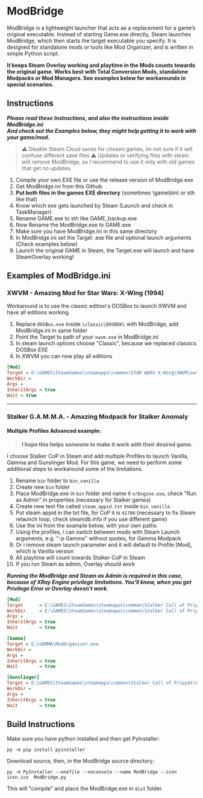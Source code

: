 # ModBridge

ModBridge is a lightweight launcher that acts as a replacement for a game’s original executable. Instead of starting Game.exe directly, Steam launches ModBridge, which then starts the target executable you specify. 
It is designed for standalone mods or tools like Mod Organizer, and is written in simple Python script.

**It keeps Steam Overlay working and playtime in the Mods counts towards the original game. Works best with Total Conversion Mods, standalone Modpacks or Mod Managers. See examples below for workarounds in special scenarios.**

## Instructions

***Please read these Instructions, and also the instructions inside ModBridge.ini  
And check out the Examples below, they might help getting it to work with your game/mod.***

> ⚠️ Disable Steam Cloud saves for chosen games, im not sure if it will confuse different save files
> ⚠️ Updates or verifying files with steam will remove ModBridge, so I recommend to use it only with old games that get no updates.

1. Compile your own EXE file or use the release version of ModBridge.exe
2. Get ModBridge.ini from this Github
3. **Put both files in the games EXE directory** (sometimes \game\bin\ or sth like that)
4. Know which exe gets launched by Steam (Launch and check in TaskManager)
5. Rename GAME.exe to sth like GAME_backup.exe
7. Now Rename the ModBridge.exe to GAME.exe
8. Make sure you have ModBridge.ini in this same directory
9. In ModBridge.ini set the Target .exe file and optional launch arguments (Check examples below)
10. Launch the original GAME in Steam, the Target.exe will launch and have SteamOverlay working!

## Examples of ModBridge.ini

### XWVM - Amazing Mod for Star Wars: X-Wing (1994)

Workaround is to use the classic edition's DOSBox to launch XWVM and have all editions working.

1. Replace ```DOSBox.exe``` inside ```\classic\DOSBOX\``` with ModBridge, add ModBridge.ini in same folder
2. Point the Target to path of your ```xwvm.exe``` in ModBridge.ini
3. In steam launch options choose "Classic", because we replaced classics DOSBox EXE
4. In XWVM you can now play all editions
```ini
[Mod]
Target = D:\GAMES\SteamGames\steamapps\common\STAR WARS X-Wing\XWVM\xwvm.exe
WorkDir = 
Args = 
InheritArgs = true
Wait = true
```
---
### Stalker G.A.M.M.A. - Amazing Modpack for Stalker Anomaly

#### Multiple Profiles Advanced example:
>**I hope this helps someone to make it work with their desired game.**

I choose Stalker CoP in Steam and add multiple Profiles to launch Vanilla, Gamma and Gunslinger Mod. For this game, we need to perform some additional steps to workaround some of the limitations.
1. Rename ```bin``` folder to ```bin_vanilla```
2. Create new ```bin``` folder
3. Place ModBridge.exe in ```bin``` folder and name it ```xrEngine.exe```, check "Run as Admin" in properties (necessary for Stalker games)
4. Create new text file called ```steam_appid.txt``` inside ```bin_vanilla```
5. Put steam appid in the txt file, for CoP it is ```41700``` (necessary to fix Steam relaunch loop, check steamdb.info if you use different game)
6. Use the ini from the example below, with your own paths
8. Using the profiles, i can switch between mods with Steam Launch arguments, e.g.  "-p Gamma" without quotes, for Gamma Modpack
9. Or i remove steam launch parameter and it will default to Profile [Mod], which is Vanilla version
10. All playtime will count towards Stalker CoP in Steam
11. If you run Steam as admin, Overlay should work

***Running the ModBridge and Steam as Admin is required in this case, because of XRay Engine privilege limitations. You'll know, when you get Privilege Error or Overlay doesn't work.***

```ini
[Mod]
Target      = E:\GAMES\SteamGames\steamapps\common\Stalker Call of Pripyat\bin_vanilla\xrEngine.exe
WorkDir     = E:\GAMES\SteamGames\steamapps\common\Stalker Call of Pripyat
Args = 
InheritArgs = true
Wait        = true

[Gamma]
Target = E:\GAMMA\ModOrganizer.exe
WorkDir = 
Args = 
InheritArgs = true
Wait        = true

[Gunslinger]
Target = E:\GAMES\SteamGames\steamapps\common\Stalker Call of Pripyat\Gunslinger\Play GUNSLINGER Mod.exe
WorkDir = 
Args = 
InheritArgs = true
Wait        = true
```
## Build Instructions
Make sure you have python installed and then get PyInstaller:
```
py -m pip install pyinstaller
```
Download source, then, in the ModBridge source directory:
```
py -m PyInstaller --onefile --noconsole --name ModBridge --icon icon.ico  ModBridge.py
```
This will "compile" and place the ModBridge.exe in ```dist``` folder.
